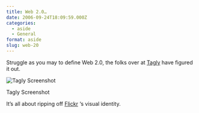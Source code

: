 ```yaml
---
title: Web 2.0…
date: 2006-09-24T18:09:59.000Z
categories:
  - aside
  - General
format: aside
slug: web-20
---
```

Struggle as you may to define Web 2.0, the folks over at [Tagly][1]  have figured it out.

<div class="figure align-center">
  <img alt="Tagly Screenshot" src="http://yergler.net/blog/wp-content/uploads/2006/09/screenshot.png" />

  <p class="caption">
    Tagly Screenshot
  </p>
</div>

It’s all about ripping off [Flickr][2] &#8216;s visual identity.



 [1]: http://tagly.com
 [2]: http://flickr.com
